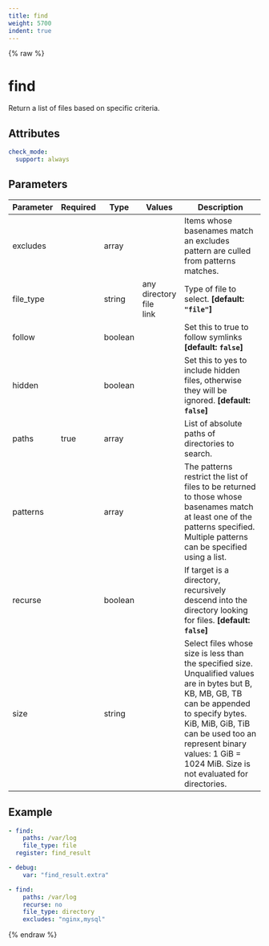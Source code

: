 ```yaml
---
title: find
weight: 5700
indent: true
---
```


{% raw %}
# find

Return a list of files based on specific criteria.

## Attributes

```yaml
check_mode:
  support: always
```

## Parameters

| Parameter | Required | Type    | Values                           | Description                                                                                                                                                                                                                                                              |
|-----------|----------|---------|----------------------------------|--------------------------------------------------------------------------------------------------------------------------------------------------------------------------------------------------------------------------------------------------------------------------|
| excludes  |          | array   |                                  | Items whose basenames match an excludes pattern are culled from patterns matches.                                                                                                                                                                                        |
| file_type |          | string  | any<br>directory<br>file<br>link | Type of file to select. **[default: `"file"`]**                                                                                                                                                                                                                          |
| follow    |          | boolean |                                  | Set this to true to follow symlinks **[default: `false`]**                                                                                                                                                                                                               |
| hidden    |          | boolean |                                  | Set this to yes to include hidden files, otherwise they will be ignored. **[default: `false`]**                                                                                                                                                                          |
| paths     | true     | array   |                                  | List of absolute paths of directories to search.                                                                                                                                                                                                                         |
| patterns  |          | array   |                                  | The patterns restrict the list of files to be returned to those whose basenames match at least one of the patterns specified. Multiple patterns can be specified using a list.                                                                                           |
| recurse   |          | boolean |                                  | If target is a directory, recursively descend into the directory looking for files. **[default: `false`]**                                                                                                                                                               |
| size      |          | string  |                                  | Select files whose size is less than the specified size. Unqualified values are in bytes but B, KB, MB, GB, TB can be appended to specify bytes. KiB, MiB, GiB, TiB can be used too an represent binary values: 1 GiB = 1024 MiB. Size is not evaluated for directories. |

## Example

```yaml
- find:
    paths: /var/log
    file_type: file
  register: find_result

- debug:
    var: "find_result.extra"

- find:
    paths: /var/log
    recurse: no
    file_type: directory
    excludes: "nginx,mysql"
```

{% endraw %}